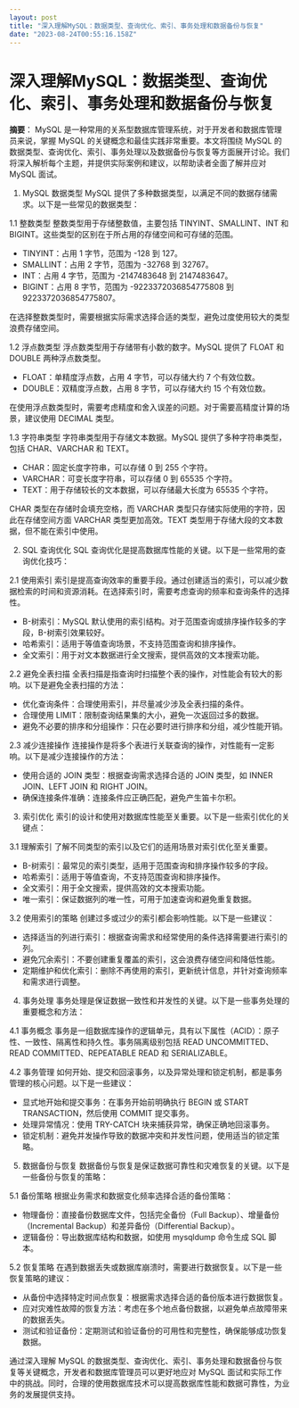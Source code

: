 ```yaml
---
layout: post
title: "深入理解MySQL：数据类型、查询优化、索引、事务处理和数据备份与恢复"
date: "2023-08-24T00:55:16.158Z"
---
```

深入理解MySQL：数据类型、查询优化、索引、事务处理和数据备份与恢复
===================================

**摘要**： MySQL 是一种常用的关系型数据库管理系统，对于开发者和数据库管理员来说，掌握 MySQL 的关键概念和最佳实践非常重要。本文将围绕 MySQL 的数据类型、查询优化、索引、事务处理以及数据备份与恢复等方面展开讨论。我们将深入解析每个主题，并提供实际案例和建议，以帮助读者全面了解并应对 MySQL 面试。

1.  MySQL 数据类型 MySQL 提供了多种数据类型，以满足不同的数据存储需求。以下是一些常见的数据类型：

1.1 整数类型 整数类型用于存储整数值，主要包括 TINYINT、SMALLINT、INT 和 BIGINT。这些类型的区别在于所占用的存储空间和可存储的范围。

*   TINYINT：占用 1 字节，范围为 -128 到 127。
*   SMALLINT：占用 2 字节，范围为 -32768 到 32767。
*   INT：占用 4 字节，范围为 -2147483648 到 2147483647。
*   BIGINT：占用 8 字节，范围为 -9223372036854775808 到 9223372036854775807。

在选择整数类型时，需要根据实际需求选择合适的类型，避免过度使用较大的类型浪费存储空间。

1.2 浮点数类型 浮点数类型用于存储带有小数的数字。MySQL 提供了 FLOAT 和 DOUBLE 两种浮点数类型。

*   FLOAT：单精度浮点数，占用 4 字节，可以存储大约 7 个有效位数。
*   DOUBLE：双精度浮点数，占用 8 字节，可以存储大约 15 个有效位数。

在使用浮点数类型时，需要考虑精度和舍入误差的问题。对于需要高精度计算的场景，建议使用 DECIMAL 类型。

1.3 字符串类型 字符串类型用于存储文本数据。MySQL 提供了多种字符串类型，包括 CHAR、VARCHAR 和 TEXT。

*   CHAR：固定长度字符串，可以存储 0 到 255 个字符。
*   VARCHAR：可变长度字符串，可以存储 0 到 65535 个字符。
*   TEXT：用于存储较长的文本数据，可以存储最大长度为 65535 个字符。

CHAR 类型在存储时会填充空格，而 VARCHAR 类型只存储实际使用的字符，因此在存储空间方面 VARCHAR 类型更加高效。TEXT 类型用于存储大段的文本数据，但不能在索引中使用。

2.  SQL 查询优化 SQL 查询优化是提高数据库性能的关键。以下是一些常用的查询优化技巧：

2.1 使用索引 索引是提高查询效率的重要手段。通过创建适当的索引，可以减少数据检索的时间和资源消耗。在选择索引时，需要考虑查询的频率和查询条件的选择性。

*   B-树索引：MySQL 默认使用的索引结构。对于范围查询或排序操作较多的字段，B-树索引效果较好。
*   哈希索引：适用于等值查询场景，不支持范围查询和排序操作。
*   全文索引：用于对文本数据进行全文搜索，提供高效的文本搜索功能。

2.2 避免全表扫描 全表扫描是指查询时扫描整个表的操作，对性能会有较大的影响。以下是避免全表扫描的方法：

*   优化查询条件：合理使用索引，并尽量减少涉及全表扫描的条件。
*   合理使用 LIMIT：限制查询结果集的大小，避免一次返回过多的数据。
*   避免不必要的排序和分组操作：只在必要时进行排序和分组，减少性能开销。

2.3 减少连接操作 连接操作是将多个表进行关联查询的操作，对性能有一定影响。以下是减少连接操作的方法：

*   使用合适的 JOIN 类型：根据查询需求选择合适的 JOIN 类型，如 INNER JOIN、LEFT JOIN 和 RIGHT JOIN。
*   确保连接条件准确：连接条件应正确匹配，避免产生笛卡尔积。

3.  索引优化 索引的设计和使用对数据库性能至关重要。以下是一些索引优化的关键点：

3.1 理解索引 了解不同类型的索引以及它们的适用场景对索引优化至关重要。

*   B-树索引：最常见的索引类型，适用于范围查询和排序操作较多的字段。
*   哈希索引：适用于等值查询，不支持范围查询和排序操作。
*   全文索引：用于全文搜索，提供高效的文本搜索功能。
*   唯一索引：保证数据列的唯一性，可用于加速查询和避免重复数据。

3.2 使用索引的策略 创建过多或过少的索引都会影响性能。以下是一些建议：

*   选择适当的列进行索引：根据查询需求和经常使用的条件选择需要进行索引的列。
*   避免冗余索引：不要创建重复覆盖的索引，这会浪费存储空间和降低性能。
*   定期维护和优化索引：删除不再使用的索引，更新统计信息，并针对查询频率和需求进行调整。

4.  事务处理 事务处理是保证数据一致性和并发性的关键。以下是一些事务处理的重要概念和方法：

4.1 事务概念 事务是一组数据库操作的逻辑单元，具有以下属性（ACID）：原子性、一致性、隔离性和持久性。事务隔离级别包括 READ UNCOMMITTED、READ COMMITTED、REPEATABLE READ 和 SERIALIZABLE。

4.2 事务管理 如何开始、提交和回滚事务，以及异常处理和锁定机制，都是事务管理的核心问题。以下是一些建议：

*   显式地开始和提交事务：在事务开始前明确执行 BEGIN 或 START TRANSACTION，然后使用 COMMIT 提交事务。
*   处理异常情况：使用 TRY-CATCH 块来捕获异常，确保正确地回滚事务。
*   锁定机制：避免并发操作导致的数据冲突和并发性问题，使用适当的锁定策略。

5.  数据备份与恢复 数据备份与恢复是保证数据可靠性和灾难恢复的关键。以下是一些备份与恢复的策略：

5.1 备份策略 根据业务需求和数据变化频率选择合适的备份策略：

*   物理备份：直接备份数据库文件，包括完全备份（Full Backup）、增量备份（Incremental Backup）和差异备份（Differential Backup）。
*   逻辑备份：导出数据库结构和数据，如使用 mysqldump 命令生成 SQL 脚本。

5.2 恢复策略 在遇到数据丢失或数据库崩溃时，需要进行数据恢复。以下是一些恢复策略的建议：

*   从备份中选择特定时间点恢复：根据需求选择合适的备份版本进行数据恢复。
*   应对灾难性故障的恢复方法：考虑在多个地点备份数据，以避免单点故障带来的数据丢失。
*   测试和验证备份：定期测试和验证备份的可用性和完整性，确保能够成功恢复数据。

通过深入理解 MySQL 的数据类型、查询优化、索引、事务处理和数据备份与恢复等关键概念，开发者和数据库管理员可以更好地应对 MySQL 面试和实际工作中的挑战。同时，合理的使用数据库技术可以提高数据库性能和数据可靠性，为业务的发展提供支持。